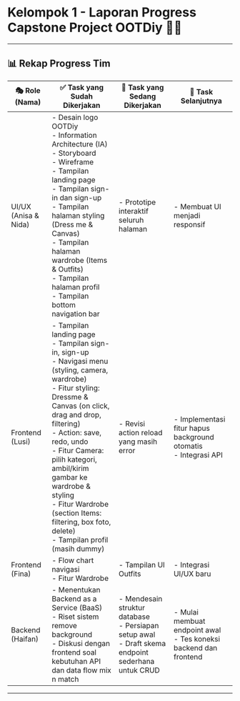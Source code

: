 #  Kelompok 1 - Laporan Progress Capstone Project OOTDiy 👕📱

---

## 📊 Rekap Progress Tim

| 🎭 **Role (Nama)**     | ✅ **Task yang Sudah Dikerjakan**                                                                                                                                                                           | 🔧 **Task yang Sedang Dikerjakan**                                                                                         | 🚀 **Task Selanjutnya**                                                 |
|------------------------|------------------------------------------------------------------------------------------------------------------------------------------------------------------------------------------------------------|-----------------------------------------------------------------------------------------------------------------------------|-------------------------------------------------------------------------|
|  UI/UX (Anisa & Nida) | - Desain logo OOTDiy  <br> - Information Architecture (IA) <br> - Storyboard <br> - Wireframe <br> - Tampilan landing page <br> - Tampilan sign-in dan sign-up <br> - Tampilan halaman styling (Dress me & Canvas) <br> - Tampilan halaman wardrobe (Items & Outfits) <br> - Tampilan halaman profil <br> - Tampilan bottom navigation bar | - Prototipe interaktif seluruh halaman                                                                                      | - Membuat UI menjadi responsif                                          |
|  Frontend (Lusi)      | - Tampilan landing page <br> - Tampilan sign-in, sign-up <br> - Navigasi menu (styling, camera, wardrobe) <br> - Fitur styling: Dressme & Canvas (on click, drag and drop, filtering) <br> - Action: save, redo, undo <br> - Fitur Camera: pilih kategori, ambil/kirim gambar ke wardrobe & styling <br> - Fitur Wardrobe (section Items: filtering, box foto, delete) <br> - Tampilan profil (masih dummy) | - Revisi action reload yang masih error                                                                                     | - Implementasi fitur hapus background otomatis <br> - Integrasi API     |
|  Frontend (Fina)      | - Flow chart navigasi <br> - Fitur Wardrobe                                                                                                                                                              | - Tampilan UI Outfits                                                                                                       | - Integrasi UI/UX baru                                                 |
|  Backend (Haifan)     | - Menentukan Backend as a Service (BaaS) <br> - Riset sistem remove background <br> - Diskusi dengan frontend soal kebutuhan API dan data flow mix n match                                                | - Mendesain struktur database <br> - Persiapan setup awal <br> - Draft skema endpoint sederhana untuk CRUD                 | - Mulai membuat endpoint awal <br> - Tes koneksi backend dan frontend  |

---


